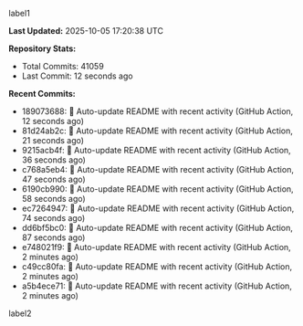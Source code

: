 
label1 
<!-- ACTIVITY_START -->
**Last Updated:** 2025-10-05 17:20:38 UTC

**Repository Stats:**
- Total Commits: 41059
- Last Commit: 12 seconds ago

**Recent Commits:**
- 189073688: 🤖 Auto-update README with recent activity (GitHub Action, 12 seconds ago)
- 81d24ab2c: 🤖 Auto-update README with recent activity (GitHub Action, 21 seconds ago)
- 9215acb4f: 🤖 Auto-update README with recent activity (GitHub Action, 36 seconds ago)
- c768a5eb4: 🤖 Auto-update README with recent activity (GitHub Action, 47 seconds ago)
- 6190cb990: 🤖 Auto-update README with recent activity (GitHub Action, 58 seconds ago)
- ec7264947: 🤖 Auto-update README with recent activity (GitHub Action, 74 seconds ago)
- dd6bf5bc0: 🤖 Auto-update README with recent activity (GitHub Action, 87 seconds ago)
- e748021f9: 🤖 Auto-update README with recent activity (GitHub Action, 2 minutes ago)
- c49cc80fa: 🤖 Auto-update README with recent activity (GitHub Action, 2 minutes ago)
- a5b4ece71: 🤖 Auto-update README with recent activity (GitHub Action, 2 minutes ago)
<!-- ACTIVITY_END -->

label2
